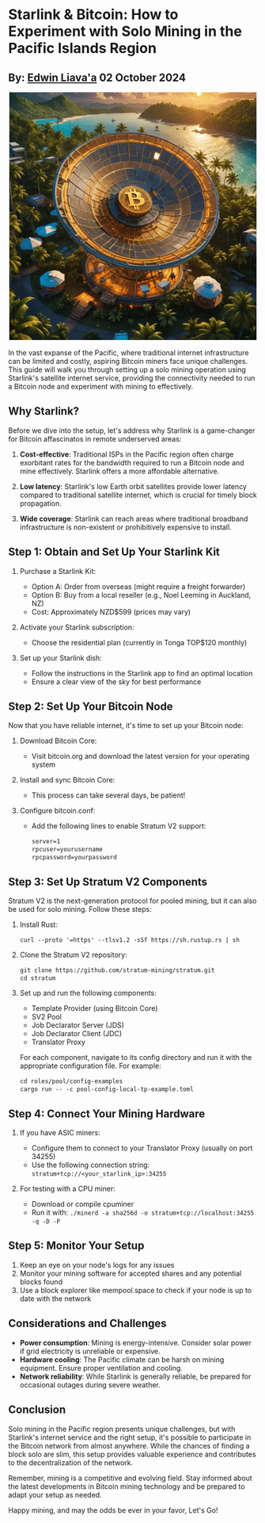 #  Starlink & Bitcoin: How to Experiment with Solo Mining in the Pacific Islands Region
## By: [Edwin Liava'a](https://github.com/EdwinLiavaa) 02 October 2024

<p align="center">
 <img width="500" src="https://github.com/EdwinLiavaa/liavaa.space/blob/main/blog/20241002/pic.png">
</p>

In the vast expanse of the Pacific, where traditional internet infrastructure can be limited and costly, aspiring Bitcoin miners face unique challenges. This guide will walk you through setting up a solo mining operation using Starlink's satellite internet service, providing the connectivity needed to run a Bitcoin node and experiment with mining to effectively.

## Why Starlink?

Before we dive into the setup, let's address why Starlink is a game-changer for Bitcoin affascinatos in remote underserved areas:

1. **Cost-effective**: Traditional ISPs in the Pacific region often charge exorbitant rates for the bandwidth required to run a Bitcoin node and mine effectively. Starlink offers a more affordable alternative.
   
2. **Low latency**: Starlink's low Earth orbit satellites provide lower latency compared to traditional satellite internet, which is crucial for timely block propagation.
   
3. **Wide coverage**: Starlink can reach areas where traditional broadband infrastructure is non-existent or prohibitively expensive to install.

## Step 1: Obtain and Set Up Your Starlink Kit

1. Purchase a Starlink Kit:
   - Option A: Order from overseas (might require a freight forwarder)
   - Option B: Buy from a local reseller (e.g., Noel Leeming in Auckland, NZ)
   - Cost: Approximately NZD$599 (prices may vary)

2. Activate your Starlink subscription:
   - Choose the residential plan (currently in Tonga TOP$120 monthly)

3. Set up your Starlink dish:
   - Follow the instructions in the Starlink app to find an optimal location
   - Ensure a clear view of the sky for best performance

## Step 2: Set Up Your Bitcoin Node

Now that you have reliable internet, it's time to set up your Bitcoin node:

1. Download Bitcoin Core:
   - Visit bitcoin.org and download the latest version for your operating system

2. Install and sync Bitcoin Core:
   - This process can take several days, be patient!

3. Configure bitcoin.conf:
   - Add the following lines to enable Stratum V2 support:
     ```
     server=1
     rpcuser=yourusername
     rpcpassword=yourpassword
     ```

## Step 3: Set Up Stratum V2 Components

Stratum V2 is the next-generation protocol for pooled mining, but it can also be used for solo mining. Follow these steps:

1. Install Rust:
   ```
   curl --proto '=https' --tlsv1.2 -sSf https://sh.rustup.rs | sh
   ```

2. Clone the Stratum V2 repository:
   ```
   git clone https://github.com/stratum-mining/stratum.git
   cd stratum
   ```

3. Set up and run the following components:
   - Template Provider (using Bitcoin Core)
   - SV2 Pool
   - Job Declarator Server (JDS)
   - Job Declarator Client (JDC)
   - Translator Proxy

   For each component, navigate to its config directory and run it with the appropriate configuration file. For example:

   ```
   cd roles/pool/config-examples
   cargo run -- -c pool-config-local-tp-example.toml
   ```

## Step 4: Connect Your Mining Hardware

1. If you have ASIC miners:
   - Configure them to connect to your Translator Proxy (usually on port 34255)
   - Use the following connection string: `stratum+tcp://<your_starlink_ip>:34255`

2. For testing with a CPU miner:
   - Download or compile cpuminer
   - Run it with: `./minerd -a sha256d -o stratum+tcp://localhost:34255 -q -D -P`

## Step 5: Monitor Your Setup

1. Keep an eye on your node's logs for any issues
2. Monitor your mining software for accepted shares and any potential blocks found
3. Use a block explorer like mempool.space to check if your node is up to date with the network

## Considerations and Challenges

- **Power consumption**: Mining is energy-intensive. Consider solar power if grid electricity is unreliable or expensive.
- **Hardware cooling**: The Pacific climate can be harsh on mining equipment. Ensure proper ventilation and cooling.
- **Network reliability**: While Starlink is generally reliable, be prepared for occasional outages during severe weather.

## Conclusion

Solo mining in the Pacific region presents unique challenges, but with Starlink's internet service and the right setup, it's possible to participate in the Bitcoin network from almost anywhere. While the chances of finding a block solo are slim, this setup provides valuable experience and contributes to the decentralization of the network.

Remember, mining is a competitive and evolving field. Stay informed about the latest developments in Bitcoin mining technology and be prepared to adapt your setup as needed.

Happy mining, and may the odds be ever in your favor, Let's Go!